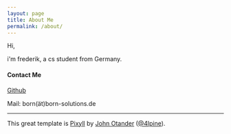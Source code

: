 ```yaml
---
layout: page
title: About Me
permalink: /about/
---
```


Hi,

i'm frederik, a cs student from Germany.

#### Contact Me
[Github](https://github.com/fdborn)

Mail: born(ät)born-solutions.de

---

This great template is [Pixyll](https://github.com/johnotander/pixyll) by [John Otander](http://johnotander.com) ([@4lpine](https://twitter.com/4lpine)).
